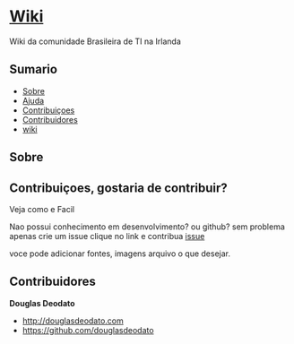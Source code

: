 # [Wiki](https://github.com/ITinDublin/wiki-it-irlanda-br)

Wiki da comunidade Brasileira de TI na Irlanda

## Sumario

- [Sobre](#sobre)
- [Ajuda](#ajuda)
- [Contribuiçoes ](#contribuicoes)
- [Contribuidores](#contribuidores)
- [wiki](https://github.com/ITinDublin/wiki-it-irlanda-br/blob/master/index/README.md)



## Sobre


## Contribuiçoes, gostaria de contribuir?

Veja como e Facil

Nao possui conhecimento em desenvolvimento? ou github? sem problema apenas crie um issue clique no link e contribua [issue](https://github.com/ITinDublin/wiki-it-irlanda-br/issues/new?title=New%20Request:)

voce pode adicionar fontes, imagens arquivo o que desejar.



## Contribuidores

**Douglas Deodato**

- <http://douglasdeodato.com>
- <https://github.com/douglasdeodato>
